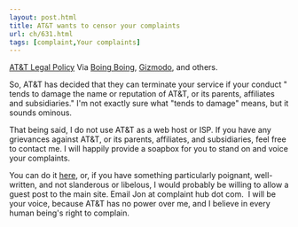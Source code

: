 ```yaml
---
layout: post.html
title: AT&T wants to censor your complaints
url: ch/631.html
tags: [complaint,Your complaints]
---
```

[AT&T Legal Policy](http://home.bellsouth.net/csbellsouth/s/s.dll?spage=cg/legal/att.htm&leg=tos) Via [Boing Boing](http://www.boingboing.net), [Gizmodo](http://www.gizmodo.com), and others.

So, AT&T has decided that they can terminate your service if your conduct " tends to damage the name or reputation of AT&T, or its parents, affiliates and subsidiaries." I'm not exactly sure what "tends to damage" means, but it sounds ominous.

That being said, I do not use AT&T as a web host or ISP. If you have any grievances against AT&T, or its parents, affiliates, and subsidiaries, feel free to contact me. I will happily provide a soapbox for you to stand on and voice your complaints.

You can do it [here](http://submissions.complainthub.com), or, if you have something particularly poignant, well-written, and not slanderous or libelous, I would probably be willing to allow a guest post to the main site. Email Jon at complaint hub dot com.  I will be your voice, because AT&T has no power over me, and I believe in every human being's right to complain.
